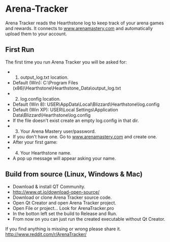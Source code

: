 # Arena-Tracker
Arena Tracker reads the Hearthstone log to keep track of your arena games and rewards.
It connects to www.arenamastery.com and automatically upload them to your account.

## First Run
The first time you run Arena Tracker you will be asked for:

* 1) output_log.txt location.
 * Default (Win): C:\Program Files (x86)\Hearthstone\Hearthstone_Data\output_log.txt
* 2) log.config location.
 * Default (Win 8): USER\AppData\Local\Blizzard\Hearthstone\log.config
 * Default (Win XP): USER\Local Settings\Application Data\Blizzard\Hearthstone\log.config
 * If the file doesn't exist create an empty log.config in that dir.
* 3) Your Arena Mastery user/password.
 * If you don't have one. Go to www.arenamastery.com and create one. 
* After your first game:
* 4) Your Hearthstone name.
 * A pop up message will appear asking your name.

## Build from source (Linux, Windows & Mac)
* Download & install QT Community.
 * http://www.qt.io/download-open-source/
* Download or clone Arena Tracker source code.
* Open Qt Creator and open Arena Tracker project.
 * Open File or project... Look for ArenaTracker.pro
* In the botton left set the build to Release and Run.
 * From now on you can just run the created executable without Qt Creator.
 
If you find anything is missing or wrong please share it.  
http://www.reddit.com/r/ArenaTracker/
